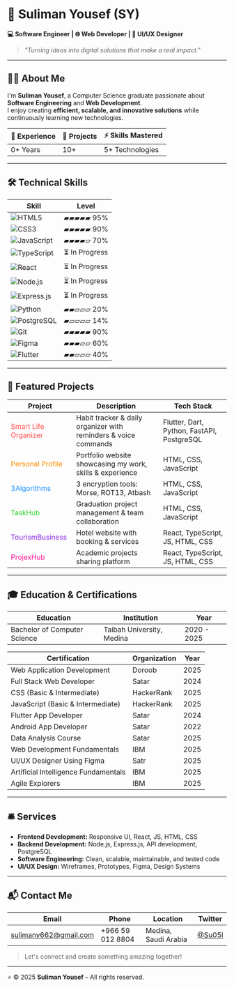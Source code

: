 # 🌟 Suliman Yousef (SY)

**💻 Software Engineer | 🌐 Web Developer | 🎨 UI/UX Designer**

> _"Turning ideas into digital solutions that make a real impact."_  

---

## 👨‍💻 About Me
I'm **Suliman Yousef**, a Computer Science graduate passionate about **Software Engineering** and **Web Development**.  
I enjoy creating **efficient, scalable, and innovative solutions** while continuously learning new technologies.

| 🔢 Experience | 📂 Projects | ⚡ Skills Mastered |
|---------------|------------|------------------|
| 0+ Years      | 10+        | 5+ Technologies  |

---

## 🛠️ Technical Skills
| Skill | Level |
|-------|-------|
| ![HTML5](https://img.shields.io/badge/HTML5-E34F26?style=for-the-badge&logo=html5&logoColor=white) | ▰▰▰▰▰ 95% |
| ![CSS3](https://img.shields.io/badge/CSS3-1572B6?style=for-the-badge&logo=css3&logoColor=white) | ▰▰▰▰▰ 90% |
| ![JavaScript](https://img.shields.io/badge/JavaScript-F7DF1E?style=for-the-badge&logo=javascript&logoColor=black) | ▰▰▰▰▱ 70% |
| ![TypeScript](https://img.shields.io/badge/TypeScript-007ACC?style=for-the-badge&logo=typescript&logoColor=white) | ⏳ In Progress |
| ![React](https://img.shields.io/badge/React-20232A?style=for-the-badge&logo=react&logoColor=61DAFB) | ⏳ In Progress |
| ![Node.js](https://img.shields.io/badge/Node.js-339933?style=for-the-badge&logo=nodedotjs&logoColor=white) | ⏳ In Progress |
| ![Express.js](https://img.shields.io/badge/Express.js-000000?style=for-the-badge&logo=express&logoColor=white) | ⏳ In Progress |
| ![Python](https://img.shields.io/badge/Python-3776AB?style=for-the-badge&logo=python&logoColor=white) | ▰▰▱▱▱ 20% |
| ![PostgreSQL](https://img.shields.io/badge/PostgreSQL-316192?style=for-the-badge&logo=postgresql&logoColor=white) | ▰▱▱▱▱ 14% |
| ![Git](https://img.shields.io/badge/Git-F05032?style=for-the-badge&logo=git&logoColor=white) | ▰▰▰▰▰ 90% |
| ![Figma](https://img.shields.io/badge/Figma-F24E1E?style=for-the-badge&logo=figma&logoColor=white) | ▰▰▰▱▱ 60% |
| ![Flutter](https://img.shields.io/badge/Flutter-02569B?style=for-the-badge&logo=flutter&logoColor=white) | ▰▰▱▱▱ 40% |

---

## 🚀 Featured Projects

| Project | Description | Tech Stack |
|---------|-------------|------------|
| <span style="color:#FF4C4C">Smart Life Organizer</span> | Habit tracker & daily organizer with reminders & voice commands | Flutter, Dart, Python, FastAPI, PostgreSQL |
| <span style="color:#FF8C00">Personal Profile</span> | Portfolio website showcasing my work, skills & experience | HTML, CSS, JavaScript |
| <span style="color:#1E90FF">3Algorithms</span> | 3 encryption tools: Morse, ROT13, Atbash | HTML, CSS, JavaScript |
| <span style="color:#32CD32">TaskHub</span> | Graduation project management & team collaboration | HTML, CSS, JavaScript |
| <span style="color:#8A2BE2">TourismBusiness</span> | Hotel website with booking & services | React, TypeScript, JS, HTML, CSS |
| <span style="color:#FF1493">ProjexHub</span> | Academic projects sharing platform | React, TypeScript, JS, HTML, CSS |

---

## 🎓 Education & Certifications
| Education | Institution | Year |
|-----------|------------|------|
| Bachelor of Computer Science | Taibah University, Medina | 2020 - 2025 |

| Certification | Organization | Year |
|---------------|-------------|------|
| Web Application Development | Doroob | 2025 |
| Full Stack Web Developer | Satar | 2024 |
| CSS (Basic & Intermediate) | HackerRank | 2025 |
| JavaScript (Basic & Intermediate) | HackerRank | 2025 |
| Flutter App Developer | Satar | 2024 |
| Android App Developer | Satar | 2022 |
| Data Analysis Course | Satar | 2025 |
| Web Development Fundamentals | IBM | 2025 |
| UI/UX Designer Using Figma | Satr | 2025 |
| Artificial Intelligence Fundamentals | IBM | 2025 |
| Agile Explorers | IBM | 2025 |

---

## 🛎️ Services
- **Frontend Development:** Responsive UI, React, JS, HTML, CSS  
- **Backend Development:** Node.js, Express.js, API development, PostgreSQL  
- **Software Engineering:** Clean, scalable, maintainable, and tested code  
- **UI/UX Design:** Wireframes, Prototypes, Figma, Design Systems  

---

## 📬 Contact Me
| Email | Phone | Location | Twitter |
|-------|-------|----------|---------|
| [sulimany662@gmail.com](mailto:sulimany662@gmail.com) | +966 59 012 8804 | Medina, Saudi Arabia | [@Su05l](https://twitter.com/Su05l) |

> Let's connect and create something amazing together!

---

⭐️ © 2025 **Suliman Yousef** – All rights reserved.
